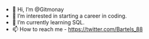 - 👋 Hi, I’m @Gitmonay
- 👀 I’m interested in starting a career in coding.
- 🌱 I’m currently learning SQL.
- 📫 How to reach me - https://twitter.com/Bartels_88

<!---
Gitmonay/Gitmonay is a ✨ special ✨ repository because its `README.md` (this file) appears on your GitHub profile.
You can click the Preview link to take a look at your changes.
--->
